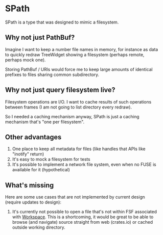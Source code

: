# SPath

SPath is a type that was designed to mimic a filesystem.

## Why not just PathBuf?

Imagine I want to keep a number file names in memory, for instance as data to quickly redraw TreeWidget showing a
filesystem (perhaps remote, perhaps mock one).

Storing PathBuf / URIs would force me to keep large amounts of identical prefixes to files sharing common subdirectory.

## Why not just query filesystem live?

Filesystem operations are I/O. I want to cache results of such operations between frames (I am not going to list
directory every redraw).

So I needed a caching mechanism anyway, SPath is just a caching mechanism that's "one per filesystem".

## Other advantages

1) One place to keep all metadata for files (like handles that APIs like "inotify" return)
2) It's easy to mock a filesystem for tests
3) It's possible to implement a network file system, even when no FUSE is available for it (hypothetical)

## What's missing

Here are some use cases that are not implemented by current design (require updates to design):

1) It's currently not possible to open a file that's not within FSF associated with [Workspace](/workspace.md). This is
   a shortcoming, it would be great to be able to browse (and navigate) source straight from web (crates.io) or cached
   outside working directory. 